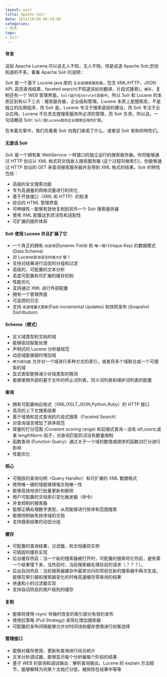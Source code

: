 ```yaml
---
layout: post
title: Apache Solr
date: 2013/10/08 06:18:00
categories:
- 技术
tags:
- Solr
---
```


#### 导言

说起 Apache Lucene,可以说无人不知，无人不晓，但是说道 Apache Solr,恐怕知道的不多。看看 Apache Solr 的说明：

Solr 是一个基于 Lucene java 库的 `企业级搜索服务器`，包含 XML/HTTP，JSON API, 高亮查询结果，faceted search(不知道该如何翻译，片段式搜索)，`缓存`，复制还有一个 WEB 管理界面。`Solr运行在Servlet容器中`。所以 Solr 和 Lucene 的本质区别有以下三点：搜索服务器，企业级和管理。Lucene 本质上是搜索库，不是独立的应用程序，而 Solr 是。Lucene 专注于搜索底层的建设，而 Solr 专注于企业应用。Lucene 不负责支撑搜索服务所必须的管理，而 Solr 负责。所以说，一句话概括 Solr: `Solr是Lucene面向企业搜索应用的扩展`。

在本篇文章中，我们先看看 Solr 向我们承诺了什么，或者说 Solr 宣称的特性们。

#### 无废话 Solr

Solr 是一个拥有象 WebService 一样接口的独立运行的搜索服务器。你将能够通过 HTTP 协议以 XML 格式将文档放入搜索服务器 (这个过程叫做索引)，你能够通过 HTTP 协议的 GET 来查询搜索服务器并且得到 XML 格式的结果。Solr 的特性包括：

- 高级的全文搜索功能
- 专为高通量的网络流量进行的优化
- 基于开放接口（XML 和 HTTP）的标准
- 综合的 HTML 管理界面
- 可伸缩性－能够有效地复制到另外一个 Solr 搜索服务器
- 使用 XML 配置达到灵活性和适配性
- 可扩展的插件体系

#### Solr 使用 Lucene 并且扩展了它

- 一个真正的拥有 `动态域`(Dynamic Field) 和 `唯一键(`Unique Key) 的数据模式 (Data Schema)
- 对 Lucene`查询语言的强大扩展`！
- 支持对结果进行动态的分组和过滤
- 高级的，可配置的文本分析
- 高度可配置和可扩展的缓存机制
- 性能优化
- 支持通过 XML 进行外部配置
- 拥有一个管理界面
- 可监控的日志
- 支持 `高速增量式更新`(Fast incremental Updates) 和快照发布 (Snapshot Distribution)

#### Schema（模式）

- 定义域类型和文档的域
- 能够驱动智能处理
- 声明式的 Lucene 分析器规范
- 动态域能够随时增加域
- `拷贝域功能` 允许对一个域进行多种方式的索引，或者将多个域联合成一个可搜索的域
- 显式类型能够减少对域类型的猜测
- 能够使用外部的基于文件的终止词列表，同义词列表和保护词列表的配置

#### 查询

- 拥有可配置响应格式（XML/XSLT,JSON,Python,Ruby）的 HTTP 接口
- 高亮的上下文搜索结果
- 基于域值和显式查询的片段式搜索（Faceted Search）
- 对查询语言增加了排序规范
- 常量的打分范围 (Constant scoring range) 和前缀式查询－没有 idf,coord,或者 lengthNorm 因子，对查询匹配的词没有数量限制
- 函数查询 (Function Query)- 通过关于一个域的数值或顺序的函数对打分进行影响
- 性能优化

#### 核心

- 可插拔的查询句柄（Query Handler）和可扩展的 XML 数据格式
- 使用唯一键的域能够增强文档唯一性
- 能够高效地进行批量更新和删除
- 用户可配置的文档索引变化触发器（命令）
- 并发控制的搜索器
- 能够正确处理数字类型，从而能够进行排序和范围搜索
- 能够控制缺失排序域的文档
- 支持搜索结果的动态分组

#### 缓存

- 可配置的查询结果，过滤器，和文档缓存实例
- 可插拔的缓存实现
- 后台缓存热启：当一个新的搜索器被打开时，可配置的搜索将它热启，避免第一个结果慢下来，当热启时，当前搜索器处理目前的请求（？？？）。
- 后台自动热启：当前搜索器缓存中最常访问的项目在新的搜索器中再次生成，能够在索引器和搜索器变化的时候高速缓存常查询的结果
- 快速和小的过滤器实现
- 支持自动热启的用户级别的缓存

#### 复制

- 能够将使用 rsync 传输时改变的索引部分有效的发布
- 使用拉策略 (Pull Strategy) 来简化增加搜索器
- 可配置的发布间隔能够允许对时间线和缓存使用进行权衡选择

#### 管理接口

- 能够对缓存使用，更新和查询进行综合统计
- 文本分析调试器，能够显示每个分析器每个阶段的结果
- 基于 WEB 的查询和调试输出：解析查询输出，Lucene 的 explain 方法细节，能够解释为何某个文档打分低，被排除在结果中等等
